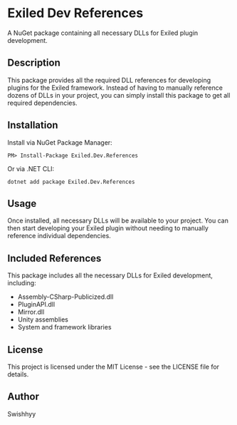 # Exiled Dev References

A NuGet package containing all necessary DLLs for Exiled plugin development.

## Description

This package provides all the required DLL references for developing plugins for the Exiled framework. Instead of having to manually reference dozens of DLLs in your project, you can simply install this package to get all required dependencies.

## Installation

Install via NuGet Package Manager:
```
PM> Install-Package Exiled.Dev.References
```

Or via .NET CLI:
```
dotnet add package Exiled.Dev.References
```

## Usage

Once installed, all necessary DLLs will be available to your project. You can then start developing your Exiled plugin without needing to manually reference individual dependencies.

## Included References

This package includes all the necessary DLLs for Exiled development, including:
- Assembly-CSharp-Publicized.dll
- PluginAPI.dll
- Mirror.dll
- Unity assemblies
- System and framework libraries

## License

This project is licensed under the MIT License - see the LICENSE file for details.

## Author

Swishhyy